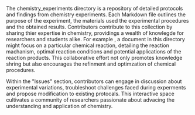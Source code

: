 The chemistry_experiments directory is a repository of detailed protocols and findings from chemistry experiments. Each Markdown file outlines the purpose of the experiment, the materials used the experimental procedures and the obtained results. Contributors contribute to this collection by sharing thier expertise in chemistry, providings a wealth of knowlegde for researchers and students alike.
For example , a document in this directory might focus on a particular chemical reaction, detailing the reaction machanism, optimal reaction conditions and potential applications of the reaction products. This collaborative effort not only promotes knowledge shring but also encourages the refinment and optimzation of chemical procedures.

Within the "Issues" section, contributors can engage in discussion about experimental variations, troubleshoot challenges faced during experments and propose modification to existing protocals. This interactive space cultivates a community of researchers passionate about advacing the understanding and application of chemistry.
